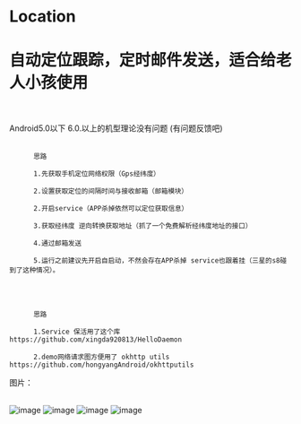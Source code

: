 # Location
# 自动定位跟踪，定时邮件发送，适合给老人小孩使用<br> <br> 

   Android5.0以下 6.0.以上的机型理论没有问题 (有问题反馈吧)<br> <br> 
     
 
          思路
          
          1.先获取手机定位网络权限（Gps经纬度）
          
          2.设置获取定位的间隔时间与接收邮箱（邮箱模块）

          2.开启service（APP杀掉依然可以定位获取信息）
          
          3.获取经纬度 逆向转换获取地址（抓了一个免费解析经纬度地址的接口）

          4.通过邮箱发送
          
          5.运行之前建议先开启自启动，不然会存在APP杀掉 service也跟着挂（三星的s8碰到了这种情况）。
<br> <br> 

          思路
          
          1.Service 保活用了这个库 https://github.com/xingda920813/HelloDaemon
          
          2.demo网络请求图方便用了 okhttp utils https://github.com/hongyangAndroid/okhttputils
          
         

图片：<br> <br> 


 ![image](https://github.com/qq2068254/Location/blob/master/screenshots/1.jpg)
  ![image](https://github.com/qq2068254/Location/blob/master/screenshots/2.jpg)
   ![image](https://github.com/qq2068254/Location/blob/master/screenshots/3.jpg)
    ![image](https://github.com/qq2068254/Location/blob/master/screenshots/4.jpg)
